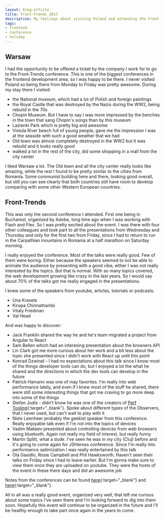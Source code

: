 ```yaml
---
layout: blog-article
title: Front-Trends 2017
description: My feelings about visiting Poland and attending the Front-Trends Conference.
tags:
- frontend
- conference
- holiday
---
```


## Warsaw
I had the opportunity to be offered a ticket by the company I work for to go to the Front-Trends conference. This is one of the biggest conferences in the frontend development area, so I was happy to be there. I never visited Poland so being there from Monday to Friday was pretty awesome. During my stay there I visited:
- the National museum, which had a lot of Polish and foreign paintings
- the Royal Castle that was destroyed by the Nazis during the WW2, being rebuild in the 70s
- Chopin Museum. But I have to say I was more impressed by the benches in the town that sang Chopin's songs than by this museum
- Lazienki Park which is pretty big and awesome
- Vistula River beach full of young people, gave me the impression I was at the seaside with such a good weather that we had
- Old town was almost completely destroyed in the WW2 but it was rebuild and it looks really good
- walked a lot in the rest of the city, did some shopping in a mall from the city center

I liked Warsaw a lot. The Old town and all the city center really looks like amazing, while the rest I found to be pretty similar to the cities from Romania. Some communist building here and there, looking good overall, but still you can see clearly that both countries still have room to develop comparing with some other Western European countries.

## Front-Trends
This was only the second conference I attended. First one being in Bucharest, organized by Adobe, long time ago when I was working with Flash and Flex. So I was pretty excited about the event. I was there with four other colleagues and took part to all the presentations from Wednesday and Thursday and only for the first two from Friday, since I had to return to run in the Carpathian mountains in Romania at a half marathon on Saturday morning.

I really enjoyed the conference. Most of the talks were really good. Few of them were boring. Either because the speakers seemed to not be able to animate the audience by presenting with a good vibe, either I was not really interested by the topics. But that is normal. With so many topics covered, the web development growing like crazy in the last years. So I would say about 70% of the talks got me really engaged in the presentations.

I knew some of the speakers from youtube, articles, tutorials or podcasts:
- Una Kravets
- Kirupa Chinnathambi
- Vitaly Friedman
- Val Head

And was happy to discover:
- Jack Franklin shared the way he and he's team migrated a project from Angular to React
- Sam Bellen which had an interesing presentation about the browsers API
- Lin Clark got me more curious about her work and a bit less about the topic she presented since I didn't work with React up until this point
- Konrad Dzwinel - I had no expectations about this talk since I know most of the things developer tools can do, but I enjoyed a lot the what he shared and the directions in which the dev tools can develop in the future
- Patrick Hamann was one of may favorites. I'm really into web performance lately, and even if I knew most of the stuff he shared, there were still some interesting things that got me craving to go more deep into some of the things
- Stefan Judis - didn't know he was one of the creators of [Perf Tooling](http://www.perf-tooling.today/){:target="_blank"}. Spoke about different types of the Observers, that I never used, but can't wait to play with it
- Niels Leenheer probably the geekist speaker from this conference. Really enjoyable talk even if I'm not into the topics of devices
- Vadim Makeev presented about controlling devices from web browsers using bluetooth. Again not really my field of interest, but really funny
- Martin Splitt, what a dude. I've seen he was in my city (Cluj) before and it's going to come again for JSHeroes conference. Since I'm really into performance optimization I was really entertained by this talk
- Ola Gasidlo, Rosie Campbell and Phil Hawksworth. Haven't seen their talks on Friday since I had to leave earlier. But I'm gonna make sure to view them once they are uploaded on youtube. They were the hosts of the event in these there days and did an awesome job

Notes from the conferences can be found [here](https://github.com/nienkedekker/Front-Trends-2017){:target="_blank"} and [here](https://github.com/verlok/frontTrendsWarsaw2017){:target="_blank"}.

All in all was a really good event, organized very well, that left me curious about some topics I've seen there and I'm looking forward to dig into them soon. Hopefully this event will continue to be organized in the future and I'll be healthy enough to take part once again in the years to come.
